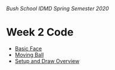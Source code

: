 _Bush School IDMD Spring Semester 2020_

# Week 2 Code

* [Basic Face](basic_face)
* [Moving Ball](moving_ball)
* [Setup and Draw Overview](setup_draw_overview)